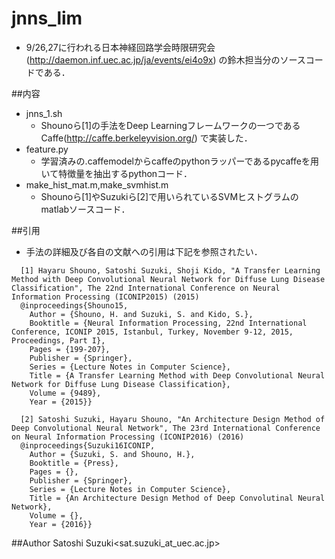 # jnns_lim  
* 9/26,27に行われる日本神経回路学会時限研究会 (http://daemon.inf.uec.ac.jp/ja/events/ei4o9x) の鈴木担当分のソースコードである．
    
##内容
* jnns_1.sh
  * Shounoら[1]の手法をDeep Learningフレームワークの一つであるCaffe(http://caffe.berkeleyvision.org/) で実装した．    
* feature.py
  * 学習済みの.caffemodelからcaffeのpythonラッパーであるpycaffeを用いて特徴量を抽出するpythonコード．
* make_hist_mat.m,make_svmhist.m
  * Shounoら[1]やSuzukiら[2]で用いられているSVMヒストグラムのmatlabソースコード．

##引用
* 手法の詳細及び各自の文献への引用は下記を参照されたい．

```
  [1] Hayaru Shouno, Satoshi Suzuki, Shoji Kido, "A Transfer Learning Method with Deep Convolutional Neural Network for Diffuse Lung Disease Classification", The 22nd International Conference on Neural Information Processing (ICONIP2015) (2015)    
  @inproceedings{Shouno15,
	Author = {Shouno, H. and Suzuki, S. and Kido, S.},
	Booktitle = {Neural Information Processing, 22nd International Conference, ICONIP 2015, Istanbul, Turkey, November 9-12, 2015, Proceedings, Part I},
	Pages = {199-207},
	Publisher = {Springer},
	Series = {Lecture Notes in Computer Science},
	Title = {A Transfer Learning Method with Deep Convolutional Neural Network for Diffuse Lung Disease Classification},
	Volume = {9489},
	Year = {2015}}
   
  [2] Satoshi Suzuki, Hayaru Shouno, "An Architecture Design Method of Deep Convolutional Neural Network", The 23rd International Conference on Neural Information Processing (ICONIP2016) (2016)
  @inproceedings{Suzuki16ICONIP,
	Author = {Suzuki, S. and Shouno, H.},
	Booktitle = {Press},
	Pages = {},
	Publisher = {Springer},
	Series = {Lecture Notes in Computer Science},
	Title = {An Architecture Design Method of Deep Convolutinal Neural Network},
	Volume = {},
	Year = {2016}}
```

##Author
Satoshi Suzuki<sat.suzuki_at_uec.ac.jp>
